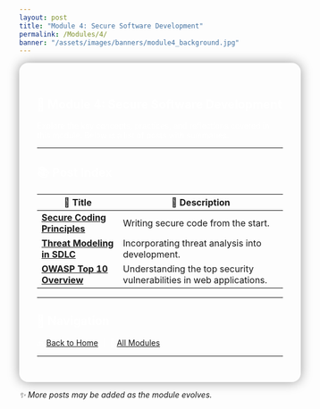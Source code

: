 ```yaml
---
layout: post
title: "Module 4: Secure Software Development"
permalink: /Modules/4/
banner: "/assets/images/banners/module4_background.jpg"
---
```


<section style="background-image: url('/assets/images/banners/module4_background.jpg'); background-size: cover; padding: 2rem; color: white; border-radius: 1rem; box-shadow: 0 0 20px rgba(0,0,0,0.4);">

# 📘 Module 4: Secure Software Development

Explore the key concepts, practices, and reflections covered in this module. Below is a list of posts with summaries.

---

## 📚 Post Index

| 📄 Title | 📝 Description |
|---------|----------------|
| [**Secure Coding Principles**](./Secure_Coding_Principles.md) | Writing secure code from the start. |
| [**Threat Modeling in SDLC**](./Threat_Modeling_in_SDLC.md) | Incorporating threat analysis into development. |
| [**OWASP Top 10 Overview**](./OWASP_Top_10_Overview.md) | Understanding the top security vulnerabilities in web applications. |

---

## 🧭 Navigation

🔙 [Back to Home](/) &nbsp;|&nbsp; 🔗 [All Modules](/categories.html)

---

</section>

*✨ More posts may be added as the module evolves.*
